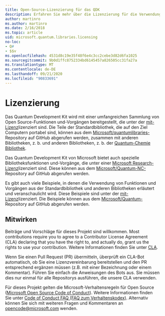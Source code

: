 ```yaml
---
title: Open-Source-Lizenzierung für das QDK
description: Erfahren Sie mehr über die Lizenzierung für die Verwendung von und Beiträge zu den Microsoft Q# -Standardbibliotheken-Lizenzierung und Mitwirkender.
author: martinro
ms.author: martinro
ms.date: 2/16/2018
ms.topic: article
uid: microsoft.quantum.libraries.licensing
no-loc:
- Q#
- $$v
ms.openlocfilehash: 4531d8c19e35f48f6e4c3cc2cebe3d82d6fa1025
ms.sourcegitcommit: 9b0d1ffc8752334bd6145457a826505cc31fa27a
ms.translationtype: MT
ms.contentlocale: de-DE
ms.lasthandoff: 09/21/2020
ms.locfileid: "90833691"
---
```

# <a name="licensing"></a>Lizenzierung #

Das Quantum Development Kit wird mit einer umfangreichen Sammlung von Open Source-Funktionen und-Vorgängen bereitgestellt, die unter der [mit-Lizenz](https://github.com/Microsoft/Quantum/blob/main/LICENSE.txt)lizenziert sind.
Die Teile der Standardbibliothek, die auf den Ziel Computern portabel sind, können aus dem [Microsoft/quantumlibraries-](https://github.com/Microsoft/QuantumLibraries) Repository auf GitHub abgerufen werden, zusammen mit anderen Bibliotheken, z. b. und anderen Bibliotheken, z. b. der [Quantum-Chemie Bibliothek](xref:microsoft.quantum.chemistry.concepts.intro).

Das Quantum Development Kit von Microsoft bietet auch spezielle Bibliotheksfunktionen und-Vorgänge, die unter einer [Microsoft Research-Lizenz](https://github.com/Microsoft/Quantum-NC/blob/main/LICENSE)lizenziert sind.
Diese können aus dem [Microsoft/Quantum-NC-](https://github.com/microsoft/quantum-nc) Repository auf GitHub abgerufen werden.

Es gibt auch viele Beispiele, in denen die Verwendung von Funktionen und Vorgängen aus der Standardbibliothek und anderen Bibliotheken erläutert und veranschaulicht wird.
Diese Beispiele sind unter der [mit-Lizenz](https://github.com/Microsoft/Quantum/blob/main/LICENSE.txt)lizenziert.
Die Beispiele können aus dem [Microsoft/Quantum-](https://github.com/Microsoft/Quantum) Repository auf GitHub abgerufen werden.

## <a name="contributing"></a>Mitwirken ##

Beiträge und Vorschläge für dieses Projekt sind willkommen.
Most contributions require you to agree to a Contributor License Agreement (CLA) declaring that you have the right to, and actually do, grant us the rights to use your contribution. Weitere Informationen finden Sie unter [CLA](https://cla.microsoft.com).

Wenn Sie einen Pull Request (PR) übermitteln, überprüft ein CLA-Bot automatisch, ob Sie eine Lizenzvereinbarung bereitstellen und den PR entsprechend ergänzen müssen (z.B. mit einer Bezeichnung oder einem Kommentar). Führen Sie einfach die Anweisungen des Bots aus. Sie müssen dies nur einmal für alle Repositorys ausführen, die unsere CLA verwenden.

Für dieses Projekt gelten die Microsoft-Verhaltensregeln für Open Source ([Microsoft Open Source Code of Conduct](https://opensource.microsoft.com/codeofconduct/)).
Weitere Informationen finden Sie unter [Code of Conduct FAQ (FAQ zum Verhaltenskodex)](https://opensource.microsoft.com/codeofconduct/faq/). Alternativ können Sie sich mit weiteren Fragen und Kommentaren an [opencode@microsoft.com](mailto:opencode@microsoft.com) wenden.
